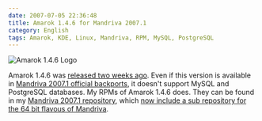 ```yaml
---
date: 2007-07-05 22:36:48
title: Amarok 1.4.6 for Mandriva 2007.1
category: English
tags: Amarok, KDE, Linux, Mandriva, RPM, MySQL, PostgreSQL
---
```


![Amarok 1.4.6 Logo](/uploads/2007/amarok146.png)

Amarok 1.4.6 was [released two weeks ago](https://amarok.kde.org/en/node/234).
Even if this version is available in
[Mandriva 2007.1 official backports](ftp://ftp.proxad.net/pub/Distributions_Linux/MandrivaLinux/official/2007.1/i586/media/main/backports),
it doesn't support MySQL and PostgreSQL databases. My RPMs of Amarok 1.4.6 does.
They can be found in my
[Mandriva 2007.1 repository](https://github.com/kdeldycke/mandriva-specs), which
[now include a sub repository for the 64 bit flavous of Mandriva](https://kevin.deldycke.com/2007/07/mandriva-20071-rpms-for-x86_64-arch/).

